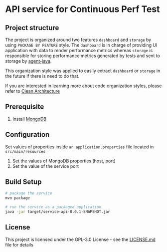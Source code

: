 # API service for Continuous Perf Test


## Project structure

The project is organized around two features `dashboard` and `storage` by using ```PACKAGE BY FEATURE``` style.
The `dashboard` is in charge of providing UI application with data to render performance metrics whereas `storage` is responsible for storing performance metrics generated by tests and sent to storage by [agent-java](https://github.com/continuousperftest/agent-java). 

This organization style was applied to easily extract `dashboard` or `storage` in the future if there is need to do that.

If you are interested in learning more about code organization styles, please refer to [Clean Architecture](https://www.amazon.com/Clean-Architecture-Craftsmans-Software-Structure/dp/0134494164)


## Prerequisite

1. Install [MongoDB](https://docs.mongodb.com/manual/installation/)


## Configuration

Set values of properties inside ```an application.properties``` file located in ```src/main/resources```

1. Set the values of MongoDB properties (host, port)
2. Set the value of the service port


## Build Setup

```bash 
# package the service
mvn package

# run the service as a packaged application
java -jar target/service-api-0.0.1-SNAPSHOT.jar
```


## License

This project is licensed under the GPL-3.0 License - see the [LICENSE.md](https://github.com/continuousperftest/agent-java/blob/master/LICENSE) file for details